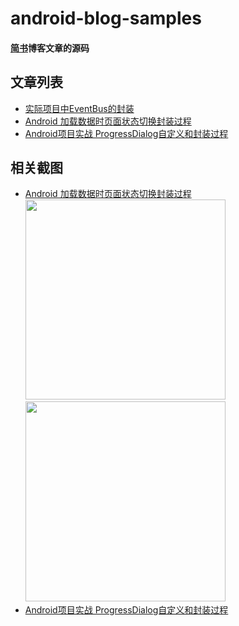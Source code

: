 # android-blog-samples
#### [简书](http://www.jianshu.com/u/fca46862a3b2)博客文章的源码
## 文章列表
* [实际项目中EventBus的封装](http://www.jianshu.com/p/bf5c431872bf)
* [Android 加载数据时页面状态切换封装过程](http://www.jianshu.com/p/739237652803)
* [Android项目实战 ProgressDialog自定义和封装过程]()
## 相关截图
* [Android 加载数据时页面状态切换封装过程](http://www.jianshu.com/p/739237652803) <br/>
<img src="https://github.com/wpq2014/android-blog-samples/blob/master/images/single.gif" width="320px"/>&nbsp;&nbsp;&nbsp;&nbsp;<img src="https://github.com/wpq2014/android-blog-samples/blob/master/images/multi.gif" width="320px"/>
* [Android项目实战 ProgressDialog自定义和封装过程]() <br/>
